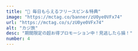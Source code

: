 ```yaml
---
title: "🎁 毎日もらえるフリースピン＆特典"
image: "https://mctag.co/banner/zU0ye0VFx74"
url: "https://mctag.co/s/zU0ye0VFx74"
alt: "カジ旅"
desc: "期間限定の超お得プロモーション中！見逃したら損！"
number: 4
---
```

